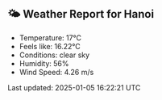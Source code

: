 <!-- WEATHER-START -->
## 🌤 Weather Report for Hanoi

- Temperature: 17°C
- Feels like: 16.22°C
- Conditions: clear sky
- Humidity: 56%
- Wind Speed: 4.26 m/s

Last updated: 2025-01-05 16:22:21 UTC
<!-- WEATHER-END -->
